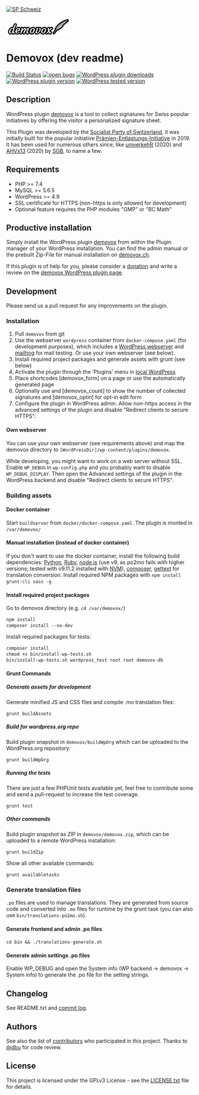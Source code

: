 [![SP Schweiz](https://www.sp-ps.ch/sites/all/themes/sp_ps/logo.png)](https://www.sp-ps.ch)

[![Demovox](assets/logo-demovox-small.png?raw=true "Demovox")](https://demovox.ch)
# Demovox (dev readme)

[![Build Status](https://travis-ci.org/spschweiz/demovox.svg?branch=master)](https://travis-ci.org/spschweiz/demovox)
[![open bugs](https://img.shields.io/github/issues/spschweiz/demovox/bug?label=bugs&logo=GitHub)](https://github.com/spschweiz/demovox/issues)
[![WordPress plugin downloads](https://img.shields.io/wordpress/plugin/dt/demovox?logo=WordPress)](https://wordpress.org/plugins/demovox/)
[![WordPress plugin version](https://img.shields.io/wordpress/plugin/v/demovox?label=plugin&logo=WordPress)](https://wordpress.org/plugins/demovox/)
[![WordPress tested version](https://img.shields.io/wordpress/plugin/tested/demovox?logo=WordPress)](https://wordpress.org/plugins/demovox/)

## Description

WordPress plugin [demovox](https://wordpress.org/plugins/demovox/) is a tool to collect signatures for Swiss popular initiatives by offering the visitor a personalized signature sheet.

This Plugin was developed by the [Socialist Party of Switzerland](https://www.sp-ps.ch), it was initially built for the popular initiative [Prämien-Entlastungs-Initiative](https://bezahlbare-praemien.ch) in 2019. It has been used for numerous others since, like [umverkehR](https://www.umverkehr.ch/) (2020) and [AHVx13](https://www.ahvx13.ch/) (2020) by [SGB](https://www.sgb.ch), to name a few.   

## Requirements

* PHP >= 7.4
* MySQL >= 5.6.5
* WordPress >= 4.9
* SSL certificate for HTTPS (non-https is only allowed for development)
* Optional feature requires the PHP modules "GMP" or "BC Math"

## Productive installation 

Simply install the WordPress plugin [demovox](https://wordpress.org/plugins/demovox/) from within the Plugin manager of your WordPress installation. You can find the admin manual or the prebuilt Zip-File for manual installation on [demovox.ch](https://demovox.ch).

If this plugin is of help for you, please consider a [donation](https://demovox.ch) and write a review on the [demovox WordPress plugin page](https://wordpress.org/plugins/demovox/).

## Development

Please send us a pull request for any improvements on the plugin. 

### Installation

1. Pull `demovox` from git
2. Use the webserver `wordpress` container from `docker-compose.yaml` (for development purposes), which includes a [WordPress webserver](http://localhost:80/) and [mailhog](http://localhost:8025/) for mail testing.
   Or use your own webserver (see below).
3. Install required project packages and generate assets with grunt (see below)
4. Activate the plugin through the 'Plugins' menu in [local WordPress](http://localhost:80/)
5. Place shortcodes [demovox_form] on a page or use the automatically generated page
6. Optionally use and [demovox_count] to show the number of collected signatures and [demovox_optin] for opt-in edit form
7. Configure the plugin in WordPress admin.
Allow non-https access in the advanced settings of the plugin and disable "Redirect clients to secure HTTPS".

#### Own webserver

You can use your own webserver (see requirements above) and map the demovox directory to `[WordPressDir]/wp-content/plugins/demovox`.

While developing, you might want to work on a web server without SSL. Enable `WP_DEBUG` in `wp-config.php` and you probably want to disable `WP_DEBUG_DISPLAY`. Then
open the Advanced settings of the plugin in the WordPress backend and disable "Redirect clients to secure HTTPS".

### Building assets

#### Docker container

Start `buildserver` from `docker/docker-compose.yaml`. The plugin is monted in `/var/demovox/`

#### Manual installation (instead of docker container)

If you don't want to use the docker container, install the following build dependencies:
[Python](https://www.python.org/), [Ruby](https://www.ruby-lang.org/),
[node.js](https://nodejs.org/) (use v9, as po2mo fails with higher versions; tested with v9.11.2 installed with [NVM](https://github.com/nvm-sh/nvm)), [composer](https://getcomposer.org/),
[gettext](https://packages.ubuntu.com/jammy/gettext) for translation conversion.
Install required NPM packages with `npm install grunt-cli sass -g`
 
#### Install required project packages

Go to demovox directory (e.g. `cd /var/demovox/`)
```
npm install
composer install --no-dev
```

Install required packages for tests:
```
composer install
chmod +x bin/install-wp-tests.sh
bin/install-wp-tests.sh wordpress_test root root demovox-db
```

#### Grunt Commands

##### Generate assets for development

Generate minified JS and CSS files and compile .mo translation files:
```
grunt buildAssets
```

##### Build for wordpress.org repo

Build plugin snapshot in `demovox/buildWpOrg` which can be uploaded to the WordPress.org repository:
```
grunt buildWpOrg
```

##### Running the tests

There are just a few PHPUnit tests available yet, feel free to contribute some and send a pull-request to increase the test coverage.
```
grunt test
```

##### Other commands

Build plugin snapshot as ZIP in `demovox/demovox.zip`, which can be uploaded to a remote WordPress installation:
```
grunt buildZip
```

Show all other available commands:
```
grunt availabletasks
```

### Generate translation files
`.po` files are used to manage translations. They are generated from source code and converted into `.mo` files for runtime by the grunt task (you can also use `bin/translations-po2mo.sh`). 

#### Generate frontend and admin .po files
```
cd bin && ./translations-generate.sh
```

#### Generate admin settings .po files
Enable WP_DEBUG and open the System info (WP backend -> demovox -> System info) to generate the .po file for the setting strings.

## Changelog

See README.txt and [commit log](https://github.com/spschweiz/demovox/commits/master).

## Authors

See also the list of [contributors](https://github.com/spschweiz/demovox/contributors) who participated in this project.
Thanks to [@dbu](https://github.com/dbu) for code review.

## License

This project is licensed under the GPLv3 License - see the [LICENSE.txt](LICENSE.txt) file for details.
